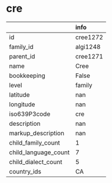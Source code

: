 # cre
|                      | info     |
|:---------------------|:---------|
| id                   | cree1272 |
| family_id            | algi1248 |
| parent_id            | cree1271 |
| name                 | Cree     |
| bookkeeping          | False    |
| level                | family   |
| latitude             | nan      |
| longitude            | nan      |
| iso639P3code         | cre      |
| description          | nan      |
| markup_description   | nan      |
| child_family_count   | 1        |
| child_language_count | 7        |
| child_dialect_count  | 5        |
| country_ids          | CA       |